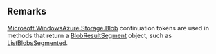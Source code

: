 ## Remarks  
 [Microsoft.WindowsAzure.Storage.Blob](assetId:///N:Microsoft.WindowsAzure.Storage.Blob?qualifyHint=False&autoUpgrade=True) continuation tokens are used in methods that return a [BlobResultSegment](assetId:///T:Microsoft.WindowsAzure.Storage.Blob.BlobResultSegment?qualifyHint=False&autoUpgrade=True) object, such as [ListBlobsSegmented](assetId:///M:Microsoft.WindowsAzure.Storage.Blob.CloudBlobDirectory.ListBlobsSegmented(Microsoft.WindowsAzure.Storage.Blob.BlobContinuationToken)?qualifyHint=False&autoUpgrade=True).
